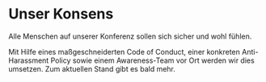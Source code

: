 # Unser Konsens

Alle Menschen auf unserer Konferenz sollen sich sicher und wohl fühlen.

Mit Hilfe eines maßgeschneiderten Code of Conduct, einer konkreten
Anti-Harassment Policy sowie einem Awareness-Team vor Ort werden wir dies
umsetzen. Zum aktuellen Stand gibt es bald mehr.
